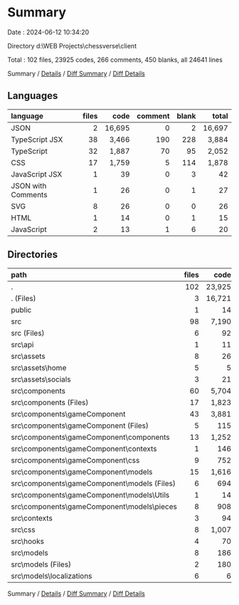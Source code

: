 # Summary

Date : 2024-06-12 10:34:20

Directory d:\\WEB Projects\\chessverse\\client

Total : 102 files,  23925 codes, 266 comments, 450 blanks, all 24641 lines

Summary / [Details](details.md) / [Diff Summary](diff.md) / [Diff Details](diff-details.md)

## Languages
| language | files | code | comment | blank | total |
| :--- | ---: | ---: | ---: | ---: | ---: |
| JSON | 2 | 16,695 | 0 | 2 | 16,697 |
| TypeScript JSX | 38 | 3,466 | 190 | 228 | 3,884 |
| TypeScript | 32 | 1,887 | 70 | 95 | 2,052 |
| CSS | 17 | 1,759 | 5 | 114 | 1,878 |
| JavaScript JSX | 1 | 39 | 0 | 3 | 42 |
| JSON with Comments | 1 | 26 | 0 | 1 | 27 |
| SVG | 8 | 26 | 0 | 0 | 26 |
| HTML | 1 | 14 | 0 | 1 | 15 |
| JavaScript | 2 | 13 | 1 | 6 | 20 |

## Directories
| path | files | code | comment | blank | total |
| :--- | ---: | ---: | ---: | ---: | ---: |
| . | 102 | 23,925 | 266 | 450 | 24,641 |
| . (Files) | 3 | 16,721 | 0 | 3 | 16,724 |
| public | 1 | 14 | 0 | 1 | 15 |
| src | 98 | 7,190 | 266 | 446 | 7,902 |
| src (Files) | 6 | 92 | 27 | 17 | 136 |
| src\\api | 1 | 11 | 0 | 4 | 15 |
| src\\assets | 8 | 26 | 0 | 0 | 26 |
| src\\assets\\home | 5 | 5 | 0 | 0 | 5 |
| src\\assets\\socials | 3 | 21 | 0 | 0 | 21 |
| src\\components | 60 | 5,704 | 237 | 298 | 6,239 |
| src\\components (Files) | 17 | 1,823 | 51 | 83 | 1,957 |
| src\\components\\gameComponent | 43 | 3,881 | 186 | 215 | 4,282 |
| src\\components\\gameComponent (Files) | 5 | 115 | 7 | 13 | 135 |
| src\\components\\gameComponent\\components | 13 | 1,252 | 112 | 99 | 1,463 |
| src\\components\\gameComponent\\contexts | 1 | 146 | 0 | 8 | 154 |
| src\\components\\gameComponent\\css | 9 | 752 | 3 | 31 | 786 |
| src\\components\\gameComponent\\models | 15 | 1,616 | 64 | 64 | 1,744 |
| src\\components\\gameComponent\\models (Files) | 6 | 694 | 49 | 35 | 778 |
| src\\components\\gameComponent\\models\\Utils | 1 | 14 | 0 | 2 | 16 |
| src\\components\\gameComponent\\models\\pieces | 8 | 908 | 15 | 27 | 950 |
| src\\contexts | 3 | 94 | 0 | 20 | 114 |
| src\\css | 8 | 1,007 | 2 | 83 | 1,092 |
| src\\hooks | 4 | 70 | 0 | 12 | 82 |
| src\\models | 8 | 186 | 0 | 12 | 198 |
| src\\models (Files) | 2 | 180 | 0 | 6 | 186 |
| src\\models\\localizations | 6 | 6 | 0 | 6 | 12 |

Summary / [Details](details.md) / [Diff Summary](diff.md) / [Diff Details](diff-details.md)